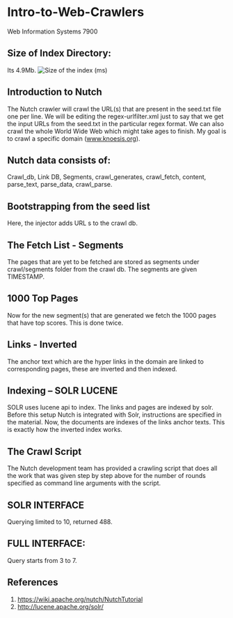 # Intro-to-Web-Crawlers
Web Information Systems 7900

## Size of Index Directory:
Its 4.9Mb.
![Size of the index (ms)](Intro-to-Web-Crawlers/Screenshots/IndexSize.png)
## Introduction to Nutch 
The Nutch crawler will crawl the URL(s) that are present in the seed.txt file one per line. We will be editing the regex-urlfilter.xml just to say that we get the input URLs from the seed.txt in the particular regex format. We can also crawl the whole World Wide Web which might take ages to finish. My goal is to crawl a specific domain (www.knoesis.org). 

## Nutch data consists of:
Crawl_db, Link DB, Segments, crawl_generates, crawl_fetch, content, parse_text, parse_data, crawl_parse. 
## Bootstrapping from the seed list 
Here, the injector adds URL s to the crawl db. 
## The Fetch List - Segments
The pages that are yet to be fetched are stored as segments under crawl/segments folder from the crawl db. The segments are given TIMESTAMP. 
## 1000 Top Pages
Now for the new segment(s) that are generated we fetch the 1000 pages that have top scores. 
This is done twice. 
## Links - Inverted
The anchor text which are the hyper links in the domain are linked to corresponding pages, these are inverted and then indexed.
## Indexing – SOLR LUCENE
SOLR uses lucene api to index. The links and pages are indexed by solr. Before this setup Nutch is integrated with Solr, instructions are specified in the material. Now, the documents are indexes of the links anchor texts. This is exactly how the inverted index works. 


## The Crawl Script 




The Nutch development team has provided a crawling script that does all the work that was given step by step above for the number of rounds specified as command line arguments with the script. 
  
## SOLR INTERFACE 
Querying limited to 10, returned 488. 

## FULL INTERFACE: 
Query starts from 3 to 7.

## References 
1. https://wiki.apache.org/nutch/NutchTutorial
2. http://lucene.apache.org/solr/




